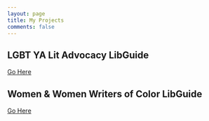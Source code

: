 ```yaml
---
layout: page
title: My Projects
comments: false
---
```


<h2>LGBT YA Lit Advocacy LibGuide</h2>

<a href="http://libapps.s3.amazonaws.com/sites/9901/guides/1008335/backups/guide_id_1008335_1588448928.html">Go Here</a>

<h2>Women & Women Writers of Color LibGuide</h2>

<a href="http://libapps.s3.amazonaws.com/sites/9901/guides/1028471/backups/guide_id_1028471_1588449070.html
">Go Here</a>
